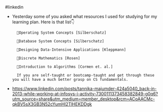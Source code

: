 #linkedin

- Yesterday some of you asked what resources I used for studying for my learning plan. Here is that list👇  
  
  
		📘Operating System Concepts [Silberschatz]  
		  
		📘Database System Concepts [Silberschatz]  
		  
		📘Designing Data-Intensive Applications [Kleppmann]  
		  
		📘Discrete Mathematics [Rosen]  
		  
		📘Introduction to Algorithms [Cormen et. al.]  
		  
		If you are self-taught or bootcamp-taught and get through these you will have a much better grasp on CS fundamentals.


- https://www.linkedin.com/posts/tannika-majumder-424a5040_back-in-2013-while-working-at-infosys-i-activity-7300111373458382849-g0q6?utm_source=share&utm_medium=member_desktop&rcm=ACoAACMc-qkBV5sX3GB3N52cYumHI2TlHEKDDgk